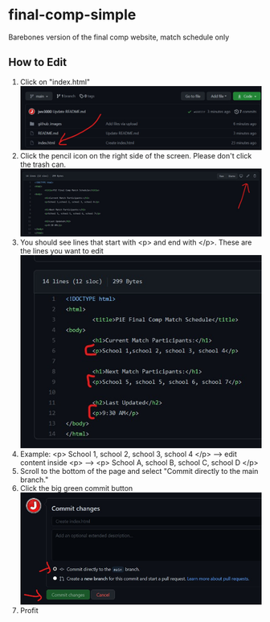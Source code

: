 # final-comp-simple
Barebones version of the final comp website, match schedule only


## How to Edit
1. Click on "index.html" ![Index](/github_images/index.jpg "Index")
2. Click the pencil icon on the right side of the screen. Please don't click the trash can. ![Pencil](/github_images/pencil.jpg "Pencil")
3. You should see lines that start with \<p\> and end with \</p\>. These are the lines you want to edit ![p tags](/github_images/p_tags.jpg "P Tags")
4. Example: \<p\> School 1, school 2, school 3, school 4 \</p\> --> edit content inside \<p\> --> \<p\> School A, school B, school C, school D \</p\>
5. Scroll to the bottom of the page and select "Commit directly to the main branch."
6. Click the big green commit button ![Commit](/github_images/commit.jpg "Commit")
7. Profit
